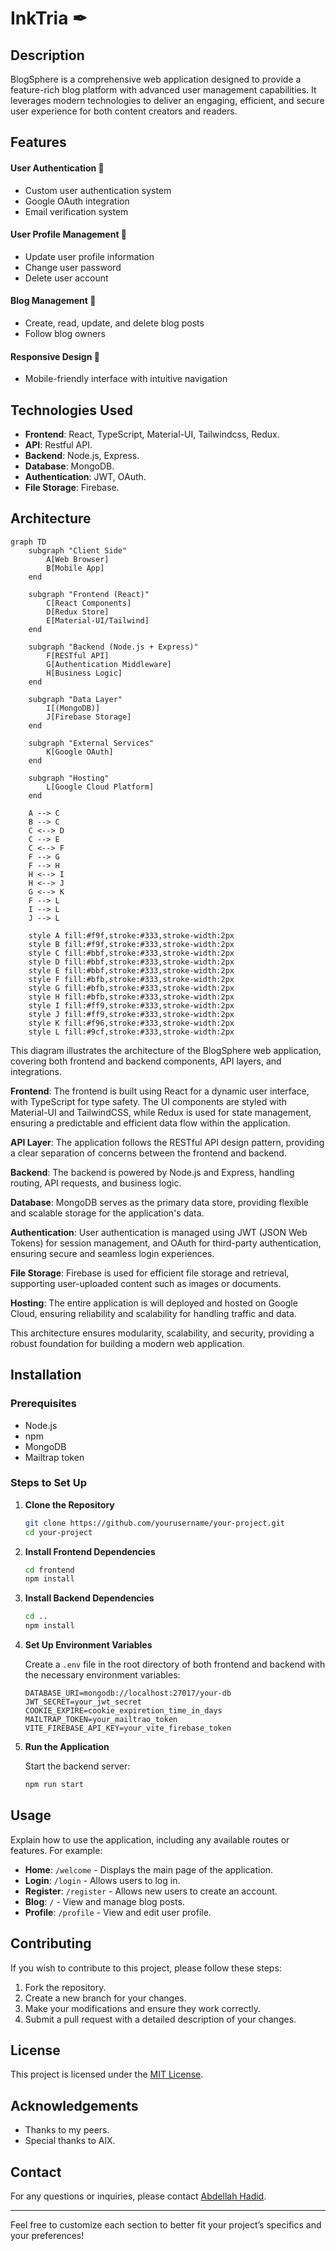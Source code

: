 # InkTria ✒

## Description
BlogSphere is a comprehensive web application designed to provide a feature-rich blog platform with advanced user management capabilities. It leverages modern technologies to deliver an engaging, efficient, and secure user experience for both content creators and readers.

## Features

#### User Authentication 🔐
- Custom user authentication system
- Google OAuth integration
- Email verification system

#### User Profile Management 👤
- Update user profile information
- Change user password
- Delete user account

#### Blog Management 📝
- Create, read, update, and delete blog posts
- Follow blog owners

#### Responsive Design 📱
- Mobile-friendly interface with intuitive navigation

## Technologies Used

- **Frontend**: React, TypeScript, Material-UI, Tailwindcss, Redux.
- **API**: Restful API.
- **Backend**: Node.js, Express.
- **Database**: MongoDB.
- **Authentication**: JWT, OAuth.
- **File Storage**: Firebase.

## Architecture

```mermaid
graph TD
    subgraph "Client Side"
        A[Web Browser]
        B[Mobile App]
    end

    subgraph "Frontend (React)"
        C[React Components]
        D[Redux Store]
        E[Material-UI/Tailwind]
    end

    subgraph "Backend (Node.js + Express)"
        F[RESTful API]
        G[Authentication Middleware]
        H[Business Logic]
    end

    subgraph "Data Layer"
        I[(MongoDB)]
        J[Firebase Storage]
    end

    subgraph "External Services"
        K[Google OAuth]
    end

    subgraph "Hosting"
        L[Google Cloud Platform]
    end

    A --> C
    B --> C
    C <--> D
    C --> E
    C <--> F
    F --> G
    F --> H
    H <--> I
    H <--> J
    G <--> K
    F --> L
    I --> L
    J --> L

    style A fill:#f9f,stroke:#333,stroke-width:2px
    style B fill:#f9f,stroke:#333,stroke-width:2px
    style C fill:#bbf,stroke:#333,stroke-width:2px
    style D fill:#bbf,stroke:#333,stroke-width:2px
    style E fill:#bbf,stroke:#333,stroke-width:2px
    style F fill:#bfb,stroke:#333,stroke-width:2px
    style G fill:#bfb,stroke:#333,stroke-width:2px
    style H fill:#bfb,stroke:#333,stroke-width:2px
    style I fill:#ff9,stroke:#333,stroke-width:2px
    style J fill:#ff9,stroke:#333,stroke-width:2px
    style K fill:#f96,stroke:#333,stroke-width:2px
    style L fill:#9cf,stroke:#333,stroke-width:2px
```
This diagram illustrates the architecture of the BlogSphere web application, covering both frontend and backend components, API layers, and integrations.

**Frontend**: The frontend is built using React for a dynamic user interface, with TypeScript for type safety. The UI components are styled with Material-UI and TailwindCSS, while Redux is used for state management, ensuring a predictable and efficient data flow within the application.

**API Layer**: The application follows the RESTful API design pattern, providing a clear separation of concerns between the frontend and backend.

**Backend**: The backend is powered by Node.js and Express, handling routing, API requests, and business logic.

**Database**: MongoDB serves as the primary data store, providing flexible and scalable storage for the application's data.

**Authentication**: User authentication is managed using JWT (JSON Web Tokens) for session management, and OAuth for third-party authentication, ensuring secure and seamless login experiences.

**File Storage**: Firebase is used for efficient file storage and retrieval, supporting user-uploaded content such as images or documents.

**Hosting**: The entire application is will deployed and hosted on Google Cloud, ensuring reliability and scalability for handling traffic and data.

This architecture ensures modularity, scalability, and security, providing a robust foundation for building a modern web application.

## Installation

### Prerequisites

- Node.js
- npm
- MongoDB
- Mailtrap token

### Steps to Set Up

1. **Clone the Repository**

    ```bash
    git clone https://github.com/yourusername/your-project.git
    cd your-project
    ```

2. **Install Frontend Dependencies**

    ```bash
    cd frontend
    npm install
    ```

3. **Install Backend Dependencies**

    ```bash
    cd ..
    npm install
    ```

4. **Set Up Environment Variables**

    Create a `.env` file in the root directory of both frontend and backend with the necessary environment variables:

    ```env
    DATABASE_URI=mongodb://localhost:27017/your-db
    JWT_SECRET=your_jwt_secret
    COOKIE_EXPIRE=cookie_expiretion_time_in_days
    MAILTRAP_TOKEN=your_mailtrao_token
    VITE_FIREBASE_API_KEY=your_vite_firebase_token
    ```

5. **Run the Application**

    Start the backend server:

    ```bash
    npm run start
    ```

## Usage

Explain how to use the application, including any available routes or features. For example:

- **Home**: `/welcome` - Displays the main page of the application.
- **Login**: `/login` - Allows users to log in.
- **Register**: `/register` - Allows new users to create an account.
- **Blog**: `/` - View and manage blog posts.
- **Profile**: `/profile` - View and edit user profile.

## Contributing

If you wish to contribute to this project, please follow these steps:

1. Fork the repository.
2. Create a new branch for your changes.
3. Make your modifications and ensure they work correctly.
4. Submit a pull request with a detailed description of your changes.

## License

This project is licensed under the [MIT License](LICENSE).

## Acknowledgements

- Thanks to my peers.
- Special thanks to AlX.

## Contact

For any questions or inquiries, please contact [Abdellah Hadid](https://www.linkedin.com/in/fokoda-code/).

---

Feel free to customize each section to better fit your project’s specifics and your preferences!
